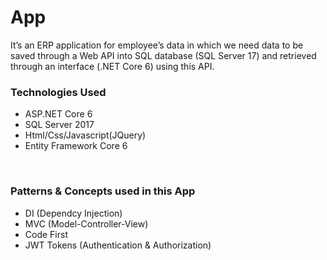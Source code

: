 # App 
It’s an ERP application for employee’s data in which we need data to be saved through a Web API into SQL database (SQL Server 17) and retrieved through an interface (.NET Core 6) using this API.
<h3>Technologies Used</h3>
<ul>
  <li>ASP.NET Core 6</li>
  <li>SQL Server 2017</li>
  <li>Html/Css/Javascript(JQuery)</li>
  <li>Entity Framework Core 6</li>
</ul>
<br/>
<h3>Patterns & Concepts used in this App</h3>
<ul>
  <li>DI (Dependcy Injection)</li>
  <li>MVC (Model-Controller-View)</li>
  <li>Code First</li>
  <li>JWT Tokens (Authentication & Authorization)</li>
</ul>
